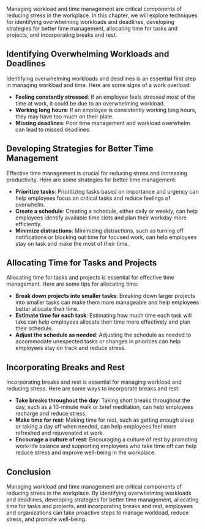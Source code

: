 
Managing workload and time management are critical components of reducing stress in the workplace. In this chapter, we will explore techniques for identifying overwhelming workloads and deadlines, developing strategies for better time management, allocating time for tasks and projects, and incorporating breaks and rest.

Identifying Overwhelming Workloads and Deadlines
------------------------------------------------

Identifying overwhelming workloads and deadlines is an essential first step in managing workload and time. Here are some signs of a work overload:

* **Feeling constantly stressed**: If an employee feels stressed most of the time at work, it could be due to an overwhelming workload.
* **Working long hours**: If an employee is consistently working long hours, they may have too much on their plate.
* **Missing deadlines**: Poor time management and workload overwhelm can lead to missed deadlines.

Developing Strategies for Better Time Management
------------------------------------------------

Effective time management is crucial for reducing stress and increasing productivity. Here are some strategies for better time management:

* **Prioritize tasks**: Prioritizing tasks based on importance and urgency can help employees focus on critical tasks and reduce feelings of overwhelm.
* **Create a schedule**: Creating a schedule, either daily or weekly, can help employees identify available time slots and plan their workday more efficiently.
* **Minimize distractions**: Minimizing distractions, such as turning off notifications or blocking out time for focused work, can help employees stay on task and make the most of their time.

Allocating Time for Tasks and Projects
--------------------------------------

Allocating time for tasks and projects is essential for effective time management. Here are some tips for allocating time:

* **Break down projects into smaller tasks**: Breaking down larger projects into smaller tasks can make them more manageable and help employees better allocate their time.
* **Estimate time for each task**: Estimating how much time each task will take can help employees allocate their time more effectively and plan their schedule.
* **Adjust the schedule as needed**: Adjusting the schedule as needed to accommodate unexpected tasks or changes in priorities can help employees stay on track and reduce stress.

Incorporating Breaks and Rest
-----------------------------

Incorporating breaks and rest is essential for managing workload and reducing stress. Here are some ways to incorporate breaks and rest:

* **Take breaks throughout the day**: Taking short breaks throughout the day, such as a 10-minute walk or brief meditation, can help employees recharge and reduce stress.
* **Make time for rest**: Making time for rest, such as getting enough sleep or taking a day off when needed, can help employees feel more refreshed and rejuvenated at work.
* **Encourage a culture of rest**: Encouraging a culture of rest by promoting work-life balance and supporting employees who take time off can help reduce stress and improve well-being in the workplace.

Conclusion
----------

Managing workload and time management are critical components of reducing stress in the workplace. By identifying overwhelming workloads and deadlines, developing strategies for better time management, allocating time for tasks and projects, and incorporating breaks and rest, employees and organizations can take proactive steps to manage workload, reduce stress, and promote well-being.
